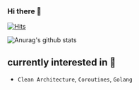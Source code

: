 ### Hi there 👋

[![Hits](https://hits.seeyoufarm.com/api/count/incr/badge.svg?url=https%3A%2F%2Fgithub.com%2Fchoedeb%2FSimpleMemo)](https://hits.seeyoufarm.com)  
<!-- this is General Use Case
[![Anurag's github stats](https://github-readme-stats.vercel.app/api?username=choedeb)](https://github.com/anuraghazra/github-readme-stats)
-->
![Anurag's github stats](https://github-readme-stats.vercel.app/api?username=choedeb&count_private=true)

## currently interested in 🤔
- `Clean Architecture`, `Coroutines`, `Golang`

<!--
**choedeb/choedeb** is a ✨ _special_ ✨ repository because its `README.md` (this file) appears on your GitHub profile.

Here are some ideas to get you started:

- 🔭 I’m currently working on ...
- 🌱 I’m currently learning ...
- 👯 I’m looking to collaborate on ...
- 🤔 I’m looking for help with ...
- 💬 Ask me about ...
- 📫 How to reach me: ...
- 😄 Pronouns: ...
- ⚡ Fun fact: ...
-->
